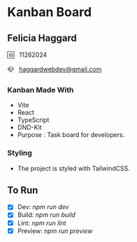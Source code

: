 # Kanban Board

## Felicia Haggard

🆔 &nbsp; 11262024

📪 &nbsp; <haggardwebdev@gmail.com>

### Kanban Made With

- Vite
- React
- TypeScript
- DND-Kit
- Purpose : Task board for developers.

### Styling

- The project is styled with TailwindCSS.

## To Run

- [x] Dev: *npm run dev*
- [x]  Build: *npm run build*
- [x]  Lint: *npm run lint*
- [x]  Preview: *npm run preview*
